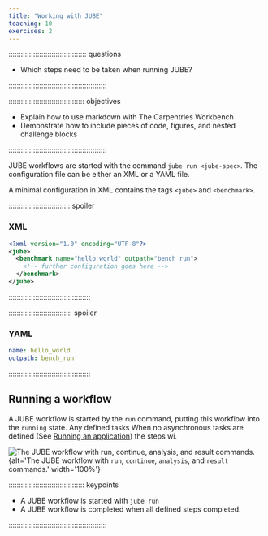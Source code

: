 ```yaml
---
title: "Working with JUBE"
teaching: 10
exercises: 2
---
```


:::::::::::::::::::::::::::::::::::::: questions 

- Which steps need to be taken when running JUBE?

::::::::::::::::::::::::::::::::::::::::::::::::

::::::::::::::::::::::::::::::::::::: objectives

- Explain how to use markdown with The Carpentries Workbench
- Demonstrate how to include pieces of code, figures, and nested challenge blocks

::::::::::::::::::::::::::::::::::::::::::::::::

JUBE workflows are started with the command `jube run <jube-spec>`.
The configuration file can be either an XML or a YAML file.

A minimal configuration in XML contains the tags `<jube>` and `<benchmark>`.

:::::::::::::::::::::::::::::: spoiler

### XML

```xml
<?xml version="1.0" encoding="UTF-8"?>
<jube>
  <benchmark name="hello_world" outpath="bench_run">
    <!-- further configuration goes here -->
  </benchmark>
</jube>
```

::::::::::::::::::::::::::::::::::::::::

::::::::::::::::::::::::::::::: spoiler

### YAML

```yaml
name: hello_world
outpath: bench_run
```

::::::::::::::::::::::::::::::::::::::::

## Running a workflow

A JUBE workflow is started by the `run` command, putting this workflow into the
`running` state.
Any defined tasks
When no asynchronous tasks are defined (See [Running an
application](../episodes/07-benchmark-run.md)) the steps wi.

![The JUBE workflow with `run`,
`continue`, `analysis`, and `result` commands.](fig/JUBE_Workflow.svg){alt='The JUBE workflow with `run`,
`continue`, `analysis`, and `result` commands.' width='100%'}




::::::::::::::::::::::::::::::::::::: keypoints

- A JUBE workflow is started with `jube run`
- A JUBE workflow is completed when all defined steps completed.

::::::::::::::::::::::::::::::::::::::::::::::::

